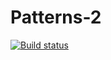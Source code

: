 # Patterns-2
[![Build status](https://ci.appveyor.com/api/projects/status/76njwpplkf6rcfdy/branch/master?svg=true)](https://ci.appveyor.com/project/KarpovaO/patterns-2/branch/master)
